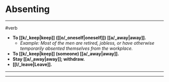 # Absenting
---
#verb
- **To [[k/_keep|keep]] ([[o/_oneself|oneself]]) [[a/_away|away]].**
	- _Example: Most of the men are retired, jobless, or have otherwise temporarily absented themselves from the workplace._
- **To [[k/_keep|keep]] (someone) [[a/_away|away]].**
- **Stay [[a/_away|away]]; withdraw.**
- **[[l/_leave|Leave]].**
---
---
